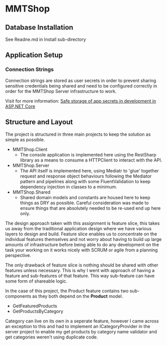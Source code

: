 # MMTShop

## Database Installation
See Readne.md in Install sub-directory

## Application Setup

### Connection Strings
Connection strings are stored as user secrets in 
order to prevent sharing sensitive credentials being shared and 
need to be configured correctly in order for the
MMTShop Server infrastructure to work. 

Visit for more information:
[Safe storage of app secrets in development in ASP.NET Core](https://docs.microsoft.com/en-us/aspnet/core/security/app-secrets?view=aspnetcore-5.0&tabs=windows)

## Structure and Layout

The project is structured in three main projects to keep the solution
as simple as possible.
- MMTShop.Client
    - The console application is implemented here using the RestSharp library 
      as a means to consume a HTTPClient to interact with the API. 
- MMTShop.Server
    - The API itself is implemented here, using Mediatr to 'glue' together 
      request and response object behaviours following the Mediator 
      pattern and pipelines along with some FluentValidation to keep 
      dependency injection in classes to a minimum.
- MMTShop.Shared
    - Shared domain models and constants are housed here to keep things 
      as DRY as possible. Careful consideration was made to ensure things
      that are absolutely needed to be re-used end up here only.

The design approach taken with this assignment is feature slice, 
this takes us away from the traditional application design where 
we have various layers to design and build. Feature slice enables us
to concentrate on the individual features themselves and not worry about
having to build up large amounts of infrastructure before being able to
do any development on the task your working on it works nicely with SCRUM
or agile from a planning perspective. 

The only drawback of feature slice is nothing should be shared with
other features unless necessary. This is why I went with approach of
having a feature and sub-features of that feature. This way 
sub-feature can have some form of shareable logic. 

In the case of this project, the Product feature contains two 
sub-components as they both depend on the **Product** model.
- GetFeaturedProducts
- GetProductsByCategory

Category can live on its own in a seperate feature, however I came across an
exception to this and had to implement an ICategoryProvider in the server 
project to enable my get products by category name validator and get 
categories weren't using duplicate code.